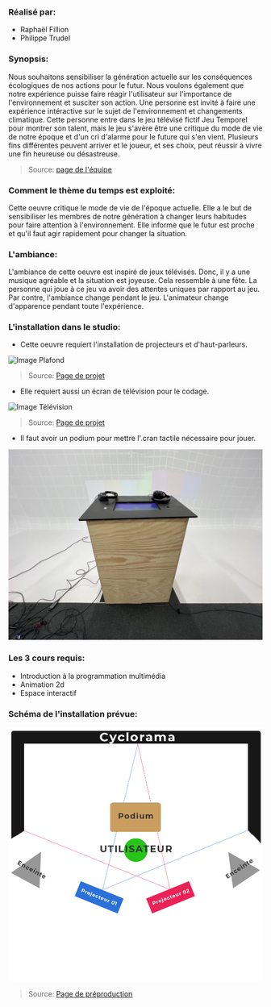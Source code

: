 ### Réalisé par:
- Raphaël Fillion
- Philippe Trudel

### Synopsis:
Nous souhaitons sensibiliser la génération actuelle sur les conséquences écologiques de nos actions pour le futur. Nous voulons également que notre expérience puisse faire réagir l'utilisateur sur l'importance de l'environnement et susciter son action. Une personne est invité à faire une expérience intéractive sur le sujet de l'environnement et changements climatique. Cette personne entre dans le jeu télévisé fictif Jeu Temporel pour montrer son talent, mais le jeu s'avère être une critique du mode de vie de notre époque et d'un cri d'alarme pour le future qui s'en vient. Plusieurs fins différentes peuvent arriver et le joueur, et ses choix, peut réussir à vivre une fin heureuse ou désastreuse.

>Source: [page de l'équipe](https://tim-montmorency.com/2022/projets/Jeu-Temporel/docs/web/index.html)


### Comment le thème du temps est exploité:
Cette oeuvre critique le mode de vie de l'époque actuelle. Elle a le but de sensibiliser les membres de notre génération à changer leurs habitudes pour faire attention à l'environnement. Elle informe que le futur est proche et qu'il faut agir rapidement pour changer la situation.

### L'ambiance:
L'ambiance de cette oeuvre est inspiré de jeux télévisés. Donc, il y a une musique agréable et la situation est joyeuse. Cela ressemble à une fête. La personne 
qui joue à ce jeu va avoir des attentes uniques par rapport au jeu. Par contre, l'ambiance change pendant le jeu. L'animateur change d'apparence pendant toute l'expérience. 

### L'installation dans le studio: 

- Cette oeuvre requiert l'installation de projecteurs et d'haut-parleurs.

![Image Plafond](../../media/mediajeutemporel/image_installation.jpeg)

>Source: [Page de projet](https://tim-montmorency.com/2022/projets/Jeu-Temporel/docs/web/index.html)

- Elle requiert aussi un écran de télévision pour le codage.

![Image Télévision](../../media/mediajeutemporel/)

>Source: [Page de projet](https://tim-montmorency.com/2022/projets/Jeu-Temporel/docs/web/index.html)

- Il faut avoir un podium pour mettre l'.cran tactile nécessaire pour jouer.

![Image Podium](../../media/mediajeutemporel/podium.jpeg)

### Les 3 cours requis:
- Introduction à la programmation multimédia
- Animation 2d
- Espace interactif

### Schéma de l'installation prévue:
![Image Plantation](../../media/mediajeutemporel/plantation.png)

>Source: [Page de préproduction](https://tim-montmorency.com/2022/projets/Jeu-Temporel/docs/web/preproduction.html)
